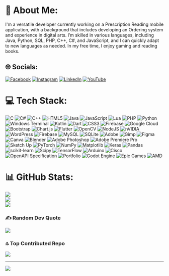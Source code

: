 # 💫 About Me:
I'm a versatile developer currently working on a Prescription Reading mobile application, with a background that includes developing an Ordering system and experience in digital arts. I’m skilled in various languages, including Java, Python, SQL, PHP, C++, C#, and JavaScript, and I can quickly adapt to new languages as needed. In my free time, I enjoy gaming and reading books.


## 🌐 Socials:
[![Facebook](https://img.shields.io/badge/Facebook-%231877F2.svg?logo=Facebook&logoColor=white)](https://facebook.com/Terry.Kulit) [![Instagram](https://img.shields.io/badge/Instagram-%23E4405F.svg?logo=Instagram&logoColor=white)](https://instagram.com/kaize.lu) [![LinkedIn](https://img.shields.io/badge/LinkedIn-%230077B5.svg?logo=linkedin&logoColor=white)](https://linkedin.com/in/Glenn%20Christian%20Terrible) [![YouTube](https://img.shields.io/badge/YouTube-%23FF0000.svg?logo=YouTube&logoColor=white)](https://youtube.com/kitsio) 

# 💻 Tech Stack:
![C](https://img.shields.io/badge/c-%2300599C.svg?style=flat-square&logo=c&logoColor=white) ![C#](https://img.shields.io/badge/c%23-%23239120.svg?style=flat-square&logo=csharp&logoColor=white) ![C++](https://img.shields.io/badge/c++-%2300599C.svg?style=flat-square&logo=c%2B%2B&logoColor=white) ![HTML5](https://img.shields.io/badge/html5-%23E34F26.svg?style=flat-square&logo=html5&logoColor=white) ![Java](https://img.shields.io/badge/java-%23ED8B00.svg?style=flat-square&logo=openjdk&logoColor=white) ![JavaScript](https://img.shields.io/badge/javascript-%23323330.svg?style=flat-square&logo=javascript&logoColor=%23F7DF1E) ![Lua](https://img.shields.io/badge/lua-%232C2D72.svg?style=flat-square&logo=lua&logoColor=white) ![PHP](https://img.shields.io/badge/php-%23777BB4.svg?style=flat-square&logo=php&logoColor=white) ![Python](https://img.shields.io/badge/python-3670A0?style=flat-square&logo=python&logoColor=ffdd54) ![Windows Terminal](https://img.shields.io/badge/Windows%20Terminal-%234D4D4D.svg?style=flat-square&logo=windows-terminal&logoColor=white) ![Kotlin](https://img.shields.io/badge/kotlin-%237F52FF.svg?style=flat-square&logo=kotlin&logoColor=white) ![Dart](https://img.shields.io/badge/dart-%230175C2.svg?style=flat-square&logo=dart&logoColor=white) ![CSS3](https://img.shields.io/badge/css3-%231572B6.svg?style=flat-square&logo=css3&logoColor=white) ![Firebase](https://img.shields.io/badge/firebase-%23039BE5.svg?style=flat-square&logo=firebase) ![Google Cloud](https://img.shields.io/badge/GoogleCloud-%234285F4.svg?style=flat-square&logo=google-cloud&logoColor=white) ![Bootstrap](https://img.shields.io/badge/bootstrap-%238511FA.svg?style=flat-square&logo=bootstrap&logoColor=white) ![Chart.js](https://img.shields.io/badge/chart.js-F5788D.svg?style=flat-square&logo=chart.js&logoColor=white) ![Flutter](https://img.shields.io/badge/Flutter-%2302569B.svg?style=flat-square&logo=Flutter&logoColor=white) ![OpenCV](https://img.shields.io/badge/opencv-%23white.svg?style=flat-square&logo=opencv&logoColor=white) ![NodeJS](https://img.shields.io/badge/node.js-6DA55F?style=flat-square&logo=node.js&logoColor=white) ![nVIDIA](https://img.shields.io/badge/cuda-000000.svg?style=flat-square&logo=nVIDIA&logoColor=green) ![WordPress](https://img.shields.io/badge/WordPress-%23117AC9.svg?style=flat-square&logo=WordPress&logoColor=white) ![Firebase](https://img.shields.io/badge/firebase-a08021?style=flat-square&logo=firebase&logoColor=ffcd34) ![MySQL](https://img.shields.io/badge/mysql-4479A1.svg?style=flat-square&logo=mysql&logoColor=white) ![SQLite](https://img.shields.io/badge/sqlite-%2307405e.svg?style=flat-square&logo=sqlite&logoColor=white) ![Adobe](https://img.shields.io/badge/adobe-%23FF0000.svg?style=flat-square&logo=adobe&logoColor=white) ![Gimp](https://img.shields.io/badge/Gimp-657D8B?style=flat-square&logo=gimp&logoColor=FFFFFF) ![Figma](https://img.shields.io/badge/figma-%23F24E1E.svg?style=flat-square&logo=figma&logoColor=white) ![Canva](https://img.shields.io/badge/Canva-%2300C4CC.svg?style=flat-square&logo=Canva&logoColor=white) ![Blender](https://img.shields.io/badge/blender-%23F5792A.svg?style=flat-square&logo=blender&logoColor=white) ![Adobe Photoshop](https://img.shields.io/badge/adobe%20photoshop-%2331A8FF.svg?style=flat-square&logo=adobe%20photoshop&logoColor=white) ![Adobe Premiere Pro](https://img.shields.io/badge/Adobe%20Premiere%20Pro-9999FF.svg?style=flat-square&logo=Adobe%20Premiere%20Pro&logoColor=white) ![Sketch Up](https://img.shields.io/badge/SketchUp-005F9E?style=flat-square&logo=sketchup&logoColor=white) ![PyTorch](https://img.shields.io/badge/PyTorch-%23EE4C2C.svg?style=flat-square&logo=PyTorch&logoColor=white) ![NumPy](https://img.shields.io/badge/numpy-%23013243.svg?style=flat-square&logo=numpy&logoColor=white) ![Matplotlib](https://img.shields.io/badge/Matplotlib-%23ffffff.svg?style=flat-square&logo=Matplotlib&logoColor=black) ![Keras](https://img.shields.io/badge/Keras-%23D00000.svg?style=flat-square&logo=Keras&logoColor=white) ![Pandas](https://img.shields.io/badge/pandas-%23150458.svg?style=flat-square&logo=pandas&logoColor=white) ![scikit-learn](https://img.shields.io/badge/scikit--learn-%23F7931E.svg?style=flat-square&logo=scikit-learn&logoColor=white) ![Scipy](https://img.shields.io/badge/SciPy-%230C55A5.svg?style=flat-square&logo=scipy&logoColor=%white) ![TensorFlow](https://img.shields.io/badge/TensorFlow-%23FF6F00.svg?style=flat-square&logo=TensorFlow&logoColor=white) ![Arduino](https://img.shields.io/badge/-Arduino-00979D?style=flat-square&logo=Arduino&logoColor=white) ![Cisco](https://img.shields.io/badge/cisco-%23049fd9.svg?style=flat-square&logo=cisco&logoColor=black) ![OpenAPI Specification](https://img.shields.io/badge/openapiinitiative-%23000000.svg?style=flat-square&logo=openapiinitiative&logoColor=white) ![Portfolio](https://img.shields.io/badge/Portfolio-%23000000.svg?style=flat-square&logo=firefox&logoColor=#FF7139) ![Godot Engine](https://img.shields.io/badge/GODOT-%23FFFFFF.svg?style=flat-square&logo=godot-engine) ![Epic Games](https://img.shields.io/badge/epicgames-%23313131.svg?style=flat-square&logo=epicgames&logoColor=white) ![AMD](https://img.shields.io/badge/AMD-%23000000.svg?style=flat-square&logo=amd&logoColor=white)
# 📊 GitHub Stats:
![](https://github-readme-stats.vercel.app/api?username=Nyek00359&theme=dark&hide_border=false&include_all_commits=false&count_private=false)<br/>
![](https://github-readme-streak-stats.herokuapp.com/?user=Nyek00359&theme=dark&hide_border=false)<br/>
![](https://github-readme-stats.vercel.app/api/top-langs/?username=Nyek00359&theme=dark&hide_border=false&include_all_commits=false&count_private=false&layout=compact)

### ✍️ Random Dev Quote
![](https://quotes-github-readme.vercel.app/api?type=horizontal&theme=dark)

### 🔝 Top Contributed Repo
![](https://github-contributor-stats.vercel.app/api?username=Nyek00359&limit=5&theme=apprentice&combine_all_yearly_contributions=true)

---
[![](https://visitcount.itsvg.in/api?id=Nyek00359&icon=0&color=6)](https://visitcount.itsvg.in)

<!-- Proudly created with GPRM ( https://gprm.itsvg.in ) -->
